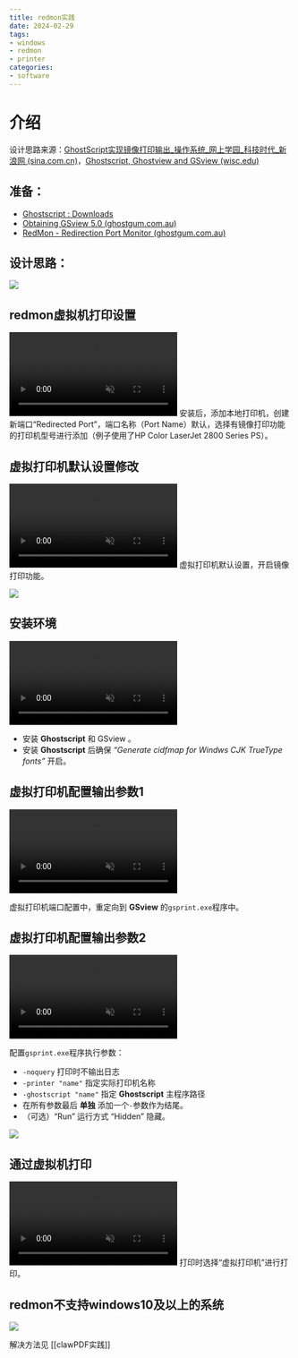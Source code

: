 ```yaml
---
title: redmon实践
date: 2024-02-29
tags:
- windows
- redmon
- printer
categories:
- software
---
```


# 介绍
设计思路来源：[GhostScript实现镜像打印输出_操作系统_网上学园_科技时代_新浪网 (sina.com.cn)](https://tech.sina.com.cn/c/2001-09-10/5733.html)，[Ghostscript, Ghostview and GSview (wisc.edu)](https://pages.cs.wisc.edu/~ghost/)

<!-- more -->
## 准备：

- [Ghostscript : Downloads](https://ghostscript.com/releases/gsdnld.html)
- [Obtaining GSview 5.0 (ghostgum.com.au)](http://www.ghostgum.com.au/software/gsview.htm)
- [RedMon - Redirection Port Monitor (ghostgum.com.au)](http://www.ghostgum.com.au/software/redmon.htm)

## 设计思路：

![](https://drive.ljzd.link/api/raw/?path=/Images/blog/jkfl/%E8%AE%BE%E8%AE%A1%E6%80%9D%E8%B7%AF-2024-02-29-2202_1709216457918_0.png&odpt=f68a9f95c330098a55256b6d2d21ff1901798a4b6b132b3ab94d33c0ba017543&proxy=true)
## redmon虚拟机打印设置

<video autoplay muted loop class="video">
    <source src="https://drive.ljzd.link/api/raw/?path=/Images/blog/jkfl/redmon%E8%99%9A%E6%8B%9F%E6%89%93%E5%8D%B0%E6%9C%BA%E8%AE%BE%E7%BD%AE_1709214868699_0.mp4&odpt=f68a9f95c330098a55256b6d2d21ff1901798a4b6b132b3ab94d33c0ba017543&proxy=true" type="video/mp4">
    很抱歉，您的浏览器不支持 HTML5 原生视频。
</video>
安装后，添加本地打印机，创建新端口“Redirected Port”，端口名称（Port Name）默认，选择有镜像打印功能的打印机型号进行添加（例子使用了HP Color LaserJet 2800 Series PS）。

## 虚拟打印机默认设置修改

<video autoplay muted loop class="video">
    <source src="<video autoplay muted loop class="video">
    <source src="https://drive.ljzd.link/api/raw/?path=/Images/blog/jkfl/%E8%99%9A%E6%8B%9F%E6%89%93%E5%8D%B0%E6%9C%BA%E9%BB%98%E8%AE%A4%E8%AE%BE%E7%BD%AE%E4%BF%AE%E6%94%B9_1709215141445_0.mp4&odpt=f68a9f95c330098a55256b6d2d21ff1901798a4b6b132b3ab94d33c0ba017543&proxy=true" type="video/mp4">
    很抱歉，您的浏览器不支持 HTML5 原生视频。
</video>
虚拟打印机默认设置，开启镜像打印功能。

![](https://drive.ljzd.link/api/raw/?path=/Images/blog/jkfl/6_1709822322088_0.png&odpt=f68a9f95c330098a55256b6d2d21ff1901798a4b6b132b3ab94d33c0ba017543&proxy=true)

## 安装环境
<video autoplay muted loop class="video">
    <source src="<video autoplay muted loop class="video">
    <source src="https://drive.ljzd.link/api/raw/?path=/Images/blog/jkfl/%E5%AE%89%E8%A3%85%E7%8E%AF%E5%A2%83_1709216647014_0.mp4&odpt=f68a9f95c330098a55256b6d2d21ff1901798a4b6b132b3ab94d33c0ba017543&proxy=true" type="video/mp4">
    很抱歉，您的浏览器不支持 HTML5 原生视频。
</video>

- 安装 **Ghostscript** 和 GSview 。
- 安装 **Ghostscript** 后确保 _“Generate cidfmap for Windws CJK TrueType fonts”_ 开启。

## 虚拟打印机配置输出参数1
<video autoplay muted loop class="video">
    <source src="<video autoplay muted loop class="video">
    <source src="https://drive.ljzd.link/api/raw/?path=/Images/blog/jkfl/%E8%99%9A%E6%8B%9F%E6%89%93%E5%8D%B0%E6%9C%BA%E9%85%8D%E7%BD%AE%E8%BE%93%E5%87%BA%E5%8F%82%E6%95%B0_1709216790097_0.mp4&odpt=f68a9f95c330098a55256b6d2d21ff1901798a4b6b132b3ab94d33c0ba017543&proxy=true" type="video/mp4">
    很抱歉，您的浏览器不支持 HTML5 原生视频。
</video>

虚拟打印机端口配置中，重定向到 **GSview** 的`gsprint.exe`程序中。

## 虚拟打印机配置输出参数2

<video autoplay muted loop class="video">
    <source src="<video autoplay muted loop class="video">
    <source src="https://drive.ljzd.link/api/raw/?path=/Images/blog/jkfl/%E8%99%9A%E6%8B%9F%E6%89%93%E5%8D%B0%E6%9C%BA%E9%85%8D%E7%BD%AE%E8%BE%93%E5%87%BA%E5%8F%82%E6%95%B02_1709216882345_0.mp4&odpt=f68a9f95c330098a55256b6d2d21ff1901798a4b6b132b3ab94d33c0ba017543&proxy=true" type="video/mp4">
    很抱歉，您的浏览器不支持 HTML5 原生视频。
</video>

配置`gsprint.exe`程序执行参数：
- `-noquery` 打印时不输出日志
- `-printer "name"` 指定实际打印机名称
- `-ghostscript "name"` 指定 **Ghostscript** 主程序路径
- 在所有参数最后 **单独** 添加一个`-`参数作为结尾。
- （可选）“Run” 运行方式 “Hidden” 隐藏。

![](https://drive.ljzd.link/api/raw/?path=/Images/blog/jkfl/7_1709822353747_0.png&odpt=f68a9f95c330098a55256b6d2d21ff1901798a4b6b132b3ab94d33c0ba017543&proxy=true)

## 通过虚拟机打印

<video autoplay muted loop class="video">
    <source src="<video autoplay muted loop class="video">
    <source src="https://drive.ljzd.link/api/raw/?path=/Images/blog/jkfl/%E9%80%9A%E8%BF%87%E8%99%9A%E6%8B%9F%E6%9C%BA%E6%89%93%E5%8D%B0_1709217192479_0.mp4&odpt=f68a9f95c330098a55256b6d2d21ff1901798a4b6b132b3ab94d33c0ba017543&proxy=true" type="video/mp4">
    很抱歉，您的浏览器不支持 HTML5 原生视频。
</video>
打印时选择“虚拟打印机”进行打印。

## redmon不支持windows10及以上的系统

![](https://drive.ljzd.link/api/raw/?path=/Images/blog/jkfl/A_1709217250631_0.png&odpt=f68a9f95c330098a55256b6d2d21ff1901798a4b6b132b3ab94d33c0ba017543&proxy=true)

解决方法见 [[clawPDF实践]]